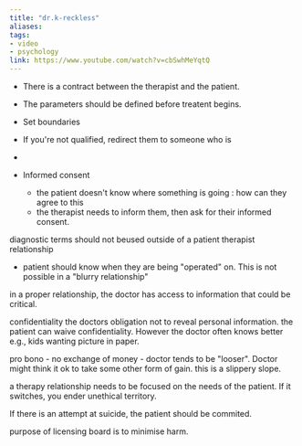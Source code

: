 ```yaml
---
title: "dr.k-reckless"
aliases: 
tags: 
- video
- psychology
link: https://www.youtube.com/watch?v=cbSwhMeYqtQ
---
```


- There is a contract between the therapist and the patient. 
- The parameters should be defined before treatent begins. 
- Set boundaries
- If you're not qualified, redirect them to someone who is
- 

- Informed consent
	- the patient doesn't know where something is going : how can they agree to this
	- the therapist needs to inform them, then ask for their informed consent. 

diagnostic terms should not beused outside of a patient therapist relationship

- patient should know when they are being "operated" on. This is not possible in a "blurry relationship"

in a proper  relationship, the doctor has access to information that could be critical.


confidentiality
the doctors obligation not to reveal personal information. the patient can waive confidentiality. However the doctor often knows better e.g., kids wanting picture in paper.

pro bono - no exchange of money - doctor tends to be "looser". Doctor might think it ok to take some other form of gain. this is a slippery slope.

a therapy relationship needs to be focused on the needs of the patient. If it switches, you ender unethical territory. 

If there is an attempt at suicide, the patient should be commited.

purpose of licensing board is to minimise harm.